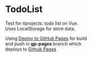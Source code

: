 # TodoList

Test for itprojects: todo list on Vue.   
Uses LocalStorage for store data.


Using [Deploy to GitHub Pages](https://github.com/marketplace/actions/deploy-to-github-pages) for build   
and push in **gp-pages** branch which   
deploys to [Github Pages](https://trosck.github.io/vue-todo/)
